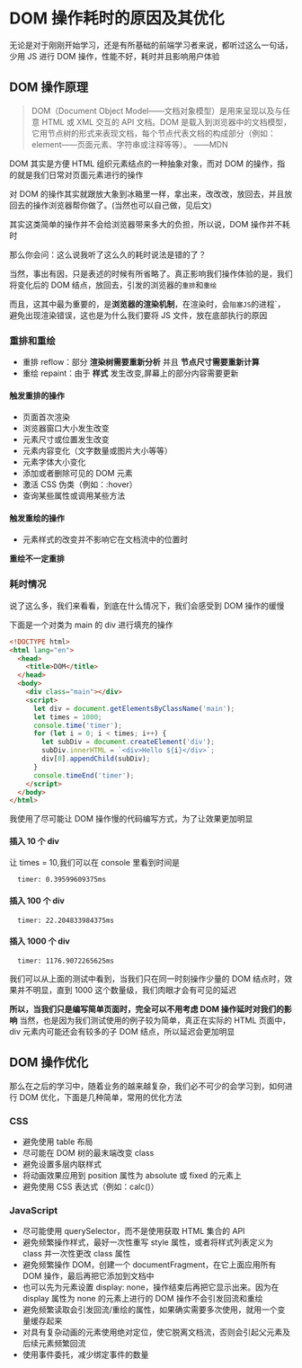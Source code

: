 # DOM 操作耗时的原因及其优化

无论是对于刚刚开始学习，还是有所基础的前端学习者来说，都听过这么一句话，少用 JS 进行 DOM 操作，性能不好，耗时并且影响用户体验

## DOM 操作原理

> DOM（Document Object Model——文档对象模型）是用来呈现以及与任意 HTML 或 XML 交互的 API 文档。DOM 是载入到浏览器中的文档模型，它用节点树的形式来表现文档，每个节点代表文档的构成部分（例如： element——页面元素、字符串或注释等等）。 ——MDN

DOM 其实是方便 HTML 组织元素结点的一种抽象对象，而对 DOM 的操作，指的就是我们日常对页面元素进行的操作

对 DOM 的操作其实就跟放大象到冰箱里一样，拿出来，改改改，放回去，并且放回去的操作浏览器帮你做了。(当然也可以自己做，见后文)

其实这类简单的操作并不会给浏览器带来多大的负担，所以说，DOM 操作并不耗时

那么你会问：这么说我听了这么久的耗时说法是错的了？

当然，事出有因，只是表述的时候有所省略了。真正影响我们操作体验的是，我们将变化后的 DOM 结点，放回去，引发的浏览器的`重排`和`重绘`

而且，这其中最为重要的，是**浏览器的渲染机制**，在渲染时，会`阻塞JS`的进程`，避免出现渲染错误，这也是为什么我们要将 JS 文件，放在底部执行的原因

### 重排和重绘

- 重排 reflow：部分 **渲染树需要重新分析** 并且 **节点尺寸需要重新计算**
- 重绘 repaint：由于 **样式** 发生改变,屏幕上的部分内容需要更新

#### 触发重排的操作

- 页面首次渲染
- 浏览器窗口大小发生改变
- 元素尺寸或位置发生改变
- 元素内容变化（文字数量或图片大小等等）
- 元素字体大小变化
- 添加或者删除可见的 DOM 元素
- 激活 CSS 伪类（例如：:hover）
- 查询某些属性或调用某些方法

#### 触发重绘的操作

- 元素样式的改变并不影响它在文档流中的位置时

**重绘不一定重排**

### 耗时情况

说了这么多，我们来看看，到底在什么情况下，我们会感受到 DOM 操作的缓慢

下面是一个对类为 main 的 div 进行填充的操作

```html
<!DOCTYPE html>
<html lang="en">
  <head>
    <title>DOM</title>
  </head>
  <body>
    <div class="main"></div>
    <script>
      let div = document.getElementsByClassName('main');
      let times = 1000;
      console.time('timer');
      for (let i = 0; i < times; i++) {
        let subDiv = document.createElement('div');
        subDiv.innerHTML = `<div>Hello ${i}</div>`;
        div[0].appendChild(subDiv);
      }
      console.timeEnd('timer');
    </script>
  </body>
</html>
```

我使用了尽可能让 DOM 操作慢的代码编写方式，为了让效果更加明显

#### 插入 10 个 div

让 times = 10,我们可以在 console 里看到时间是

```
  timer: 0.39599609375ms
```

#### 插入 100 个 div

```
  timer: 22.204833984375ms
```

#### 插入 1000 个 div

```
  timer: 1176.9072265625ms
```

我们可以从上面的测试中看到，当我们只在同一时刻操作少量的 DOM 结点时，效果并不明显，直到 1000 这个数量级，我们肉眼才会有可见的延迟

**所以，当我们只是编写简单页面时，完全可以不用考虑 DOM 操作延时对我们的影响**
当然，也是因为我们测试使用的例子较为简单，真正在实际的 HTML 页面中，div 元素内可能还会有较多的子 DOM 结点，所以延迟会更加明显

## DOM 操作优化

那么在之后的学习中，随着业务的越来越复杂，我们必不可少的会学习到，如何进行 DOM 优化，下面是几种简单，常用的优化方法

### CSS

- 避免使用 table 布局
- 尽可能在 DOM 树的最末端改变 class
- 避免设置多层内联样式
- 将动画效果应用到 position 属性为 absolute 或 fixed 的元素上
- 避免使用 CSS 表达式（例如：calc()）

### JavaScript

- 尽可能使用 querySelector，而不是使用获取 HTML 集合的 API
- 避免频繁操作样式，最好一次性重写 style 属性，或者将样式列表定义为 class 并一次性更改 class 属性
- 避免频繁操作 DOM，创建一个 documentFragment，在它上面应用所有 DOM 操作，最后再把它添加到文档中
- 也可以先为元素设置 display: none，操作结束后再把它显示出来。因为在 display 属性为 none 的元素上进行的 DOM 操作不会引发回流和重绘
- 避免频繁读取会引发回流/重绘的属性，如果确实需要多次使用，就用一个变量缓存起来
- 对具有复杂动画的元素使用绝对定位，使它脱离文档流，否则会引起父元素及后续元素频繁回流
- 使用事件委托，减少绑定事件的数量
